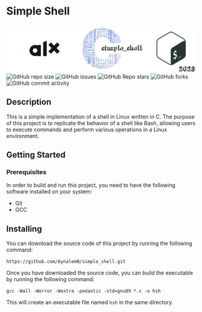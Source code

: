 
# Simple Shell
![banner](img/alx_simple_shell.png)
![GitHub repo size](https://img.shields.io/github/repo-size/AynalemN/simple_shell)
![GitHub issues](https://img.shields.io/github/issues/AynalemN/simple_shell)
![GitHub Repo stars](https://img.shields.io/github/stars/AynalemN/simple_shell?logo=github&style=flat)
![GitHub forks](https://img.shields.io/github/forks/AynalemN/simple_shell?logo=github&style=falt)
![GitHub commit activity](https://img.shields.io/github/commit-activity/m/AynalemN/simple_shell?logo=github)

## Description

This is a simple implementation of a shell in Linux written in C. The purpose of this project is to replicate the behavior of a shell like Bash, allowing users to execute commands and perform various operations in a Linux environment.

## Getting Started
### Prerequisites
In order to build and run this project, you need to have the following software installed on your system:

- Git
- GCC

## Installing
You can download the source code of this project by running the following command:
```
https://github.com/AynalemN/simple_shell.git
```
Once you have downloaded the source code, you can build the executable by running the following command:

```
gcc -Wall -Werror -Wextra -pedantic -std=gnu89 *.c -o hsh
```
This will create an executable file named `hsh` in the same directory.
